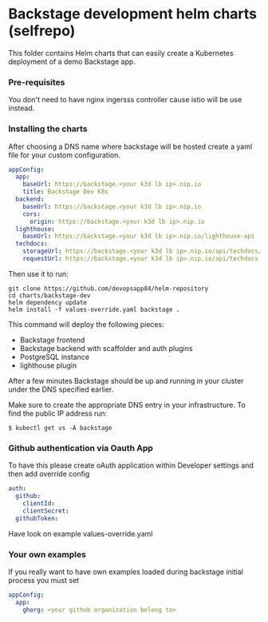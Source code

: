 # Backstage development helm charts (selfrepo)

This folder contains Helm charts that can easily create a Kubernetes deployment of a demo Backstage app.

### Pre-requisites
You don't need to have nginx ingersss controller cause istio will be use instead.

### Installing the charts

After choosing a DNS name where backstage will be hosted create a yaml file for your custom configuration.

```yaml
appConfig:
  app:
    baseUrl: https://backstage.<your k3d lb ip>.nip.io
    title: Backstage Dev K8s
  backend:
    baseUrl: https://backstage.<your k3d lb ip>.nip.io
    cors:
      origin: https://backstage.<your k3d lb ip>.nip.io
  lighthouse:
    baseUrl: https://backstage.<your k3d lb ip>.nip.io/lighthouse-api
  techdocs:
    storageUrl: https://backstage.<your k3d lb ip>.nip.io/api/techdocs/static/docs
    requestUrl: https://backstage.<your k3d lb ip>.nip.io/api/techdocs
```

Then use it to run:

```shell
git clone https://github.com/devopsapp84/helm-repository
cd charts/backstage-dev
helm dependency update
helm install -f values-override.yaml backstage .
```

This command will deploy the following pieces:

- Backstage frontend
- Backstage backend with scaffolder and auth plugins
- PostgreSQL instance
- lighthouse plugin

After a few minutes Backstage should be up and running in your cluster under the DNS specified earlier.

Make sure to create the appropriate DNS entry in your infrastructure. To find the public IP address run:

```shell
$ kubectl get vs -A backstage
```

### Github authentication via Oauth App
To have this please create oAuth application within Developer settings and then add override config

```yaml
auth:
  github:
    clientId: 
    clientSecret: 
  githubToken: 
```

Have look on example values-override.yaml

### Your own examples
If you really want to have own examples loaded during backstage initial process you must set

```yaml
appConfig:
  app:
    ghorg: <your github organization belong to>
```
